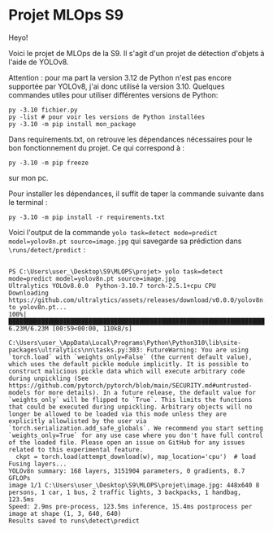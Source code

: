 # Projet MLOps S9
Heyo!

Voici le projet de MLOps de la S9.
Il s'agit d'un projet de détection d'objets à l'aide de YOLOv8.

Attention : pour ma part la version 3.12 de Python n'est pas encore supportée par YOLOv8, j'ai donc utilisé la version 3.10.
Quelques commandes utiles pour utiliser différentes versions de Python:

```shell
py -3.10 fichier.py
py -list # pour voir les versions de Python installées
py -3.10 -m pip install mon_package
```

Dans requirements.txt, on retrouve les dépendances nécessaires pour le bon fonctionnement du projet.
Ce qui correspond à :

```shell
py -3.10 -m pip freeze
```

sur mon pc.

Pour installer les dépendances, il suffit de taper la commande suivante dans le terminal :

```shell
py -3.10 -m pip install -r requirements.txt
```

Voici l'output de la commande `yolo task=detect mode=predict model=yolov8n.pt source=image.jpg` qui savegarde sa prédiction dans 
`\runs/detect/predict` :

```shell

PS C:\Users\user_\Desktop\S9\MLOPS\projet> yolo task=detect mode=predict model=yolov8n.pt source=image.jpg
Ultralytics YOLOv8.0.0  Python-3.10.7 torch-2.5.1+cpu CPU
Downloading https://github.com/ultralytics/assets/releases/download/v0.0.0/yolov8n.pt to yolov8n.pt...
100%|███████████████████████████████████████████████████████████████████████████████████████████████████████████████████████████| 6.23M/6.23M [00:59<00:00, 110kB/s]

C:\Users\user_\AppData\Local\Programs\Python\Python310\lib\site-packages\ultralytics\nn\tasks.py:303: FutureWarning: You are using `torch.load` with `weights_only=False` (the current default value), which uses the default pickle module implicitly. It is possible to construct malicious pickle data which will execute arbitrary code during unpickling (See https://github.com/pytorch/pytorch/blob/main/SECURITY.md#untrusted-models for more details). In a future release, the default value for `weights_only` will be flipped to `True`. This limits the functions that could be executed during unpickling. Arbitrary objects will no longer be allowed to be loaded via this mode unless they are explicitly allowlisted by the user via `torch.serialization.add_safe_globals`. We recommend you start setting `weights_only=True` for any use case where you don't have full control of the loaded file. Please open an issue on GitHub for any issues related to this experimental feature.
  ckpt = torch.load(attempt_download(w), map_location='cpu')  # load
Fusing layers... 
YOLOv8n summary: 168 layers, 3151904 parameters, 0 gradients, 8.7 GFLOPs
image 1/1 C:\Users\user_\Desktop\S9\MLOPS\projet\image.jpg: 448x640 8 persons, 1 car, 1 bus, 2 traffic lights, 3 backpacks, 1 handbag, 123.5ms
Speed: 2.9ms pre-process, 123.5ms inference, 15.4ms postprocess per image at shape (1, 3, 640, 640)
Results saved to runs\detect\predict

```